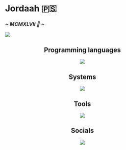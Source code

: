<div align="left">
  <h1>Jordaah 🇵🇸</h1>
  <h3><i>~ MCMXLVII 🥀 ~</i></h3>
  <img src="https://media.discordapp.net/attachments/1145894811384172714/1284078019123875914/IMG_1374.jpg?ex=66e55258&is=66e400d8&hm=b9efcd672e29d1d78379c01fc4914d532a4d643a47e90867206708d2b6bb3d9a&"
</div>
<div align="center">
<h2>Programming languages</h2>
  <img src="https://go-skill-icons.vercel.app/api/icons?i=python,java,html,css,javascript">
  <h2>Systems</h2>
  <img src="https://go-skill-icons.vercel.app/api/icons?i=linux,windows">
  <h2>Tools</h2>
  <img src="https://go-skill-icons.vercel.app/api/icons?i=tomcat,sublime,chromium,wsl,vscode,word,animate">
  <h2>Socials</h2>
  <img src="https://go-skill-icons.vercel.app/api/icons?i=discord,instagram,x"
</div>
